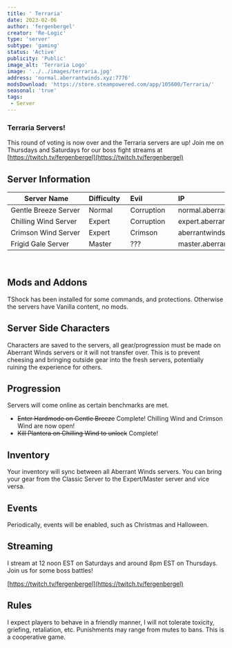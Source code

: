 ```yaml
---
title: ' Terraria'
date: 2023-02-06
author: 'fergenbergel'
creator: 'Re-Logic'
type: 'server'
subtype: 'gaming'
status: 'Active'
publicity: 'Public'
image_alt: 'Terraria Logo'
image: '../../images/terraria.jpg'
address: 'normal.aberrantwinds.xyz:7776'
modsDownload: 'https://store.steampowered.com/app/105600/Terraria/'
seasonal: 'true'
tags:
 - Server
---
```


### Terraria Servers!

This round of voting is now over and the Terraria servers are up! Join me on Thursdays and Saturdays for our boss fight streams at [https://twitch.tv/fergenbergel](https://twitch.tv/fergenbergel)

## Server Information

| <div style="width:165px">Server Name</div> | <div style="width:80px">Difficulty</div> | <div style="width:95px">Evil</div> |  IP |
| -------------------- | :----- | :--------- | :---------------------------- |
| Gentle Breeze Server | Normal | Corruption | normal.aberrantwinds.xyz:7776 |
| Chilling Wind Server | Expert | Corruption | expert.aberrantwinds.xyz:7775 |
| Crimson Wind Server  | Expert | Crimson    | aberrantwinds.xyz:7774        |
| Frigid Gale Server   | Master | ???        | master.aberrantwinds.xyz:7773 |

<br>

## Mods and Addons
TShock has been installed for some commands, and protections. Otherwise the servers have Vanilla content, no mods.

## Server Side Characters
Characters are saved to the servers, all gear/progression must be made on Aberrant Winds servers or it will not transfer over. This is to prevent cheesing and bringing outside gear into the fresh servers, potentially ruining the experience for others.

## Progression
Servers will come online as certain benchmarks are met.
- ~~Enter Hardmode on Gentle Breeze~~ Complete! Chilling Wind and Crimson Wind are now open!
- ~~Kill Plantera on Chilling Wind to unlock~~ Complete!

## Inventory
Your inventory will sync between all Aberrant Winds servers. You can bring your gear from the Classic Server to the Expert/Master server and vice versa. 

## Events
Periodically, events will be enabled, such as Christmas and Halloween. 

## Streaming
I stream at 12 noon EST on Saturdays and around 8pm EST on Thursdays. Join us for some boss battles!

[https://twitch.tv/fergenbergel](https://twitch.tv/fergenbergel)

## Rules
I expect players to behave in a friendly manner, I will not tolerate toxicity, griefing, retaliation, etc. Punishments may range from mutes to bans. This is a cooperative game.